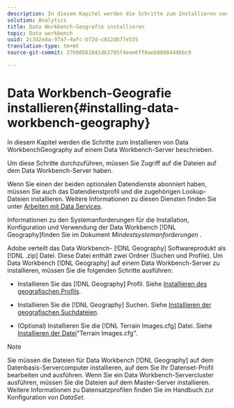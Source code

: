 ```yaml
---
description: In diesem Kapitel werden die Schritte zum Installieren von Data WorkbenchGeography auf einem Data Workbench-Server beschrieben.
solution: Analytics
title: Data Workbench-Geografie installieren
topic: Data workbench
uuid: 2c3d2e4a-97a7-4afc-b72d-c012db77e535
translation-type: tm+mt
source-git-commit: 27600561841db3705f4eee6ff0aeb8890444bbc9

---
```



# Data Workbench-Geografie installieren{#installing-data-workbench-geography}

In diesem Kapitel werden die Schritte zum Installieren von Data WorkbenchGeography auf einem Data Workbench-Server beschrieben.

Um diese Schritte durchzuführen, müssen Sie Zugriff auf die Dateien auf dem Data Workbench-Server haben.

Wenn Sie einen der beiden optionalen Datendienste abonniert haben, müssen Sie auch das Datendienstprofil und die zugehörigen Lookup-Dateien installieren. Weitere Informationen zu diesen Diensten finden Sie unter [Arbeiten mit Data Services](../../../home/c-geo-oview/c-wk-data-svcs/c-wk-data-svcs.md).

Informationen zu den Systemanforderungen für die Installation, Konfiguration und Verwendung der Data Workbench [!DNL Geography]finden Sie im Dokument *Mindestsystemanforderungen* .

Adobe verteilt das Data Workbench- [!DNL Geography] Softwareprodukt als [!DNL .zip] Datei. Diese Datei enthält zwei Ordner (Suchen und Profile). Um Data Workbench [!DNL Geography] auf einem Data Workbench-Server zu installieren, müssen Sie die folgenden Schritte ausführen:

* Installieren Sie das [!DNL Geography] Profil. Siehe [Installieren des geografischen Profils](../../../home/c-geo-oview/c-inst-geo/t-inst-geo-prof.md).

* Installieren Sie die [!DNL Geography] Suchen. Siehe [Installieren der geografischen Suchdateien](../../../home/c-geo-oview/c-inst-geo/t-inst-lkp-files.md).

* (Optional) Installieren Sie die [!DNL Terrain Images.cfg] Datei. Siehe [Installieren der Datei](../../../home/c-geo-oview/c-inst-geo/t-inst-trn-imgs-file.md)&quot;Terrain Images.cfg&quot;.

>[!NOTE]
>
>Sie müssen die Dateien für Data Workbench [!DNL Geography] auf dem Datenbasis-Servercomputer installieren, auf dem Sie Ihr Datenset-Profil bearbeiten und ausführen. Wenn Sie ein Data Workbench-Servercluster ausführen, müssen Sie die Dateien auf dem Master-Server installieren. Weitere Informationen zu Datensatzprofilen finden Sie im Handbuch zur Konfiguration von *DataSet*.
